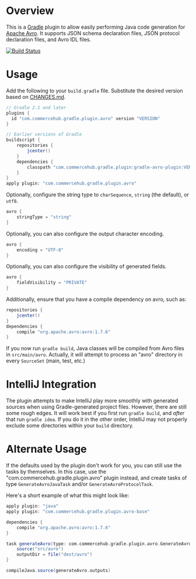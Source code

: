 # Overview

This is a [Gradle](http://www.gradle.org/) plugin to allow easily performing Java code generation for [Apache Avro](http://avro.apache.org/).  It supports JSON schema declaration files, JSON protocol declaration files, and Avro IDL files.

[![Build Status](https://travis-ci.org/commercehub-oss/gradle-avro-plugin.svg?branch=master)](https://travis-ci.org/commercehub-oss/gradle-avro-plugin)

# Usage

Add the following to your `build.gradle` file.  Substitute the desired version based on [CHANGES.md](https://github.com/commercehub-oss/gradle-avro-plugin/blob/master/CHANGES.md).

```groovy
// Gradle 2.1 and later
plugins {
  id "com.commercehub.gradle.plugin.avro" version "VERSION"
}

// Earlier versions of Gradle
buildscript {
    repositories {
        jcenter()
    }
    dependencies {
        classpath "com.commercehub.gradle.plugin:gradle-avro-plugin:VERSION"
    }
}
apply plugin: "com.commercehub.gradle.plugin.avro"
```

Optionally, configure the string type to `charSequence`, `string` (the default), or `utf8`.

```groovy
avro {
    stringType = "string"
}
```

Optionally, you can also configure the output character encoding.

```groovy
avro {
    encoding = "UTF-8"
}
```

Optionally, you can also configure the visibility of generated fields.

```groovy
avro {
    fieldVisibility = "PRIVATE"
}
```

Additionally, ensure that you have a compile dependency on avro, such as:

```groovy
repositories {
    jcenter()
}
dependencies {
    compile "org.apache.avro:avro:1.7.6"
}
```

If you now run `gradle build`, Java classes will be compiled from Avro files in `src/main/avro`.  Actually, it will attempt to process an "avro" directory in every `SourceSet` (main, test, etc.)

# IntelliJ Integration

The plugin attempts to make IntelliJ play more smoothly with generated sources when using Gradle-generated project files.  However, there are still some rough edges.  It will work best if you first run `gradle build`, and _after_ that run `gradle idea`.  If you do it in the other order, IntelliJ may not properly exclude some directories within your `build` directory.

# Alternate Usage

If the defaults used by the plugin don't work for you, you can still use the tasks by themselves.  In this case, use the "com.commercehub.gradle.plugin.avro" plugin instead, and create tasks of type `GenerateAvroJavaTask` and/or `GenerateAvroProtocolTask`.

Here's a short example of what this might look like:

```groovy
apply plugin: "java"
apply plugin: "com.commercehub.gradle.plugin.avro-base"

dependencies {
    compile "org.apache.avro:avro:1.7.6"
}

task generateAvro(type: com.commercehub.gradle.plugin.avro.GenerateAvroJavaTask) {
    source("src/avro")
    outputDir = file("dest/avro")
}

compileJava.source(generateAvro.outputs)
```

